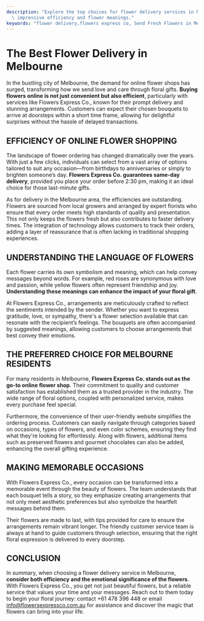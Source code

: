 ```yaml
---
description: "Explore the top choices for flower delivery services in Melbourne, including their\
  \ impressive efficiency and flower meanings."
keywords: "flower delivery,flowers express co, Send Fresh Flowers in Melbourne,melbourne flowers"
---
```

# The Best Flower Delivery in Melbourne

In the bustling city of Melbourne, the demand for online flower shops has surged, transforming how we send love and care through floral gifts. **Buying flowers online is not just convenient but also efficient**, particularly with services like Flowers Express Co., known for their prompt delivery and stunning arrangements. Customers can expect their chosen bouquets to arrive at doorsteps within a short time frame, allowing for delightful surprises without the hassle of delayed transactions.

## EFFICIENCY OF ONLINE FLOWER SHOPPING

The landscape of flower ordering has changed dramatically over the years. With just a few clicks, individuals can select from a vast array of options tailored to suit any occasion—from birthdays to anniversaries or simply to brighten someone’s day. **Flowers Express Co. guarantees same-day delivery**, provided you place your order before 2:30 pm, making it an ideal choice for those last-minute gifts.

As for delivery in the Melbourne area, the efficiencies are outstanding. Flowers are sourced from local growers and arranged by expert florists who ensure that every order meets high standards of quality and presentation. This not only keeps the flowers fresh but also contributes to faster delivery times. The integration of technology allows customers to track their orders, adding a layer of reassurance that is often lacking in traditional shopping experiences.

## UNDERSTANDING THE LANGUAGE OF FLOWERS

Each flower carries its own symbolism and meaning, which can help convey messages beyond words. For example, red roses are synonymous with love and passion, while yellow flowers often represent friendship and joy. **Understanding these meanings can enhance the impact of your floral gift**. 

At Flowers Express Co., arrangements are meticulously crafted to reflect the sentiments intended by the sender. Whether you want to express gratitude, love, or sympathy, there's a flower selection available that can resonate with the recipient’s feelings. The bouquets are often accompanied by suggested meanings, allowing customers to choose arrangements that best convey their emotions.

## THE PREFERRED CHOICE FOR MELBOURNE RESIDENTS

For many residents in Melbourne, **Flowers Express Co. stands out as the go-to online flower shop**. Their commitment to quality and customer satisfaction has established them as a trusted provider in the industry. The wide range of floral options, coupled with personalized service, makes every purchase feel special. 

Furthermore, the convenience of their user-friendly website simplifies the ordering process. Customers can easily navigate through categories based on occasions, types of flowers, and even color schemes, ensuring they find what they're looking for effortlessly. Along with flowers, additional items such as preserved flowers and gourmet chocolates can also be added, enhancing the overall gifting experience.

## MAKING MEMORABLE OCCASIONS

With Flowers Express Co., every occasion can be transformed into a memorable event through the beauty of flowers. The team understands that each bouquet tells a story, so they emphasize creating arrangements that not only meet aesthetic preferences but also symbolize the heartfelt messages behind them. 

Their flowers are made to last, with tips provided for care to ensure the arrangements remain vibrant longer. The friendly customer service team is always at hand to guide customers through selection, ensuring that the right floral expression is delivered to every doorstep. 

## CONCLUSION

In summary, when choosing a flower delivery service in Melbourne, **consider both efficiency and the emotional significance of the flowers**. With Flowers Express Co., you get not just beautiful flowers, but a reliable service that values your time and your messages. Reach out to them today to begin your floral journey: contact +61 478 396 448 or email info@flowersexpressco.com.au for assistance and discover the magic that flowers can bring into your life.
